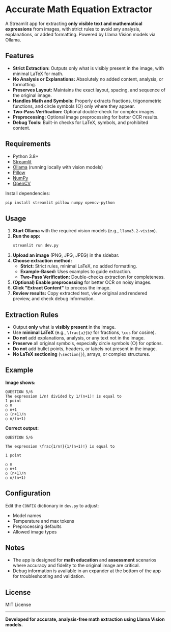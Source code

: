 # Accurate Math Equation Extractor

A Streamlit app for extracting **only visible text and mathematical expressions** from images, with strict rules to avoid any analysis, explanations, or added formatting. Powered by Llama Vision models via Ollama.

## Features

- **Strict Extraction:** Outputs only what is visibly present in the image, with minimal LaTeX for math.
- **No Analysis or Explanations:** Absolutely no added content, analysis, or formatting.
- **Preserves Layout:** Maintains the exact layout, spacing, and sequence of the original image.
- **Handles Math and Symbols:** Properly extracts fractions, trigonometric functions, and circle symbols (○) only where they appear.
- **Two-Pass Verification:** Optional double-check for complex images.
- **Preprocessing:** Optional image preprocessing for better OCR results.
- **Debug Tools:** Built-in checks for LaTeX, symbols, and prohibited content.

## Requirements

- Python 3.8+
- [Streamlit](https://streamlit.io/)
- [Ollama](https://ollama.com/) (running locally with vision models)
- [Pillow](https://pillow.readthedocs.io/)
- [NumPy](https://numpy.org/)
- [OpenCV](https://opencv.org/)

Install dependencies:

```bash
pip install streamlit pillow numpy opencv-python
```

## Usage

1. **Start Ollama** with the required vision models (e.g., `llama3.2-vision`).
2. **Run the app:**
   ```bash
   streamlit run dev.py
   ```
3. **Upload an image** (PNG, JPG, JPEG) in the sidebar.
4. **Choose extraction method:**
   - **Strict:** Strict rules, minimal LaTeX, no added formatting.
   - **Example-Based:** Uses examples to guide extraction.
   - **Two-Pass Verification:** Double-checks extraction for completeness.
5. **(Optional) Enable preprocessing** for better OCR on noisy images.
6. **Click "Extract Content"** to process the image.
7. **Review results:** Copy extracted text, view original and rendered preview, and check debug information.

## Extraction Rules

- Output **only** what is **visibly present** in the image.
- Use **minimal LaTeX** (e.g., `\frac{a}{b}` for fractions, `\cos` for cosine).
- **Do not** add explanations, analysis, or any text not in the image.
- **Preserve** all original symbols, especially circle symbols (○) for options.
- **Do not** add bullet points, headers, or labels not present in the image.
- **No LaTeX sectioning** (`\section{}`), arrays, or complex structures.

## Example

**Image shows:**

```
QUESTION 5/6
The expression 1/n! divided by 1/(n+1)! is equal to
1 point
○ n
○ n+1
○ (n+1)/n
○ n/(n+1)
```

**Correct output:**

```
QUESTION 5/6

The expression \frac{1/n!}{1/(n+1)!} is equal to

1 point

○ n
○ n+1
○ (n+1)/n
○ n/(n+1)
```

## Configuration

Edit the `CONFIG` dictionary in `dev.py` to adjust:

- Model names
- Temperature and max tokens
- Preprocessing defaults
- Allowed image types

## Notes

- The app is designed for **math education** and **assessment** scenarios where accuracy and fidelity to the original image are critical.
- Debug information is available in an expander at the bottom of the app for troubleshooting and validation.

## License

MIT License

---

**Developed for accurate, analysis-free math extraction using Llama Vision models.**

